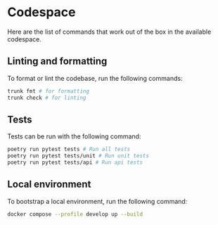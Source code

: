 # Codespace

Here are the list of commands that work out of the box in
the available codespace.

## Linting and formatting

To format or lint the codebase, run the following commands:

```bash
trunk fmt # for formatting
trunk check # for linting
```

## Tests

Tests can be run with the following command:

```bash
poetry run pytest tests # Run all tests
poetry run pytest tests/unit # Run unit tests
poetry run pytest tests/api # Run api tests
```

## Local environment

To bootstrap a local environment, run the following command:

```bash
docker compose --profile develop up --build
```
